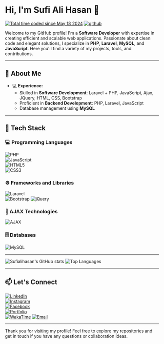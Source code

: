# Hi, I'm Sufi Ali Hasan 👋
<a href="https://wakatime.com/@08844ba6-56d1-4549-a9db-86e8565149d8"><img src="https://wakatime.com/badge/user/08844ba6-56d1-4549-a9db-86e8565149d8.svg" alt="Total time coded since May 18 2024" /></a>
<a href="https://github.com/sufialihasan?tab=followers">
  <img src="https://camo.githubusercontent.com/b59e7dcf0ba1ab647af39ca5b7ded335a00ce8b45d8118116c9c400ae51ea59b/68747470733a2f2f696d672e736869656c64732e696f2f6769746875622f666f6c6c6f776572732f616c616e68616d6c6574743f6c6f676f3d676974687562267374796c653d706c6173746963" 
       alt="github" 
       data-canonical-src="https://img.shields.io/github/followers/sufialihasan?logo=github&amp;style=plastic" 
       style="max-width: 100%;">
</a>

Welcome to my GitHub profile! I'm a **Software Developer** with expertise in creating efficient and scalable web applications. Passionate about clean code and elegant solutions, I specialize in **PHP**, **Laravel**, **MySQL**, and **JavaScript**. Here you'll find a variety of my projects, tools, and contributions.

---

## 🚀 About Me

- 💻 **Experience:**
  - Skilled in **Software Development**: Laravel + PHP, JavaScript, Ajax, JQuery, HTML, CSS, Bootstrap
  - Proficient in **Backend Development**: PHP, Laravel, JavaScript
  - Database management using **MySQL**

---

## 🔨 Tech Stack

### 💻 Programming Languages
![PHP](https://img.shields.io/badge/-PHP-777BB4?style=for-the-badge&logo=php&logoColor=white)  
![JavaScript](https://img.shields.io/badge/-JavaScript-F7DF1E?style=for-the-badge&logo=javascript&logoColor=black)  
![HTML5](https://img.shields.io/badge/-HTML5-E34F26?style=for-the-badge&logo=html5&logoColor=white)  
![CSS3](https://img.shields.io/badge/-CSS3-1572B6?style=for-the-badge&logo=css3&logoColor=white)

### ⚙️ Frameworks and Libraries
![Laravel](https://img.shields.io/badge/-Laravel-FF2D20?style=for-the-badge&logo=laravel&logoColor=white)  
![Bootstrap](https://img.shields.io/badge/-Bootstrap-7952B3?style=for-the-badge&logo=bootstrap&logoColor=white)
![jQuery](https://img.shields.io/badge/-jQuery-0769AD?style=for-the-badge&logo=jquery&logoColor=white)

### 🔗 AJAX Technologies
![AJAX](https://img.shields.io/badge/-AJAX-FF9900?style=for-the-badge&logo=ajax&logoColor=white)

### 🗄️ Databases
![MySQL](https://img.shields.io/badge/-MySQL-4479A1?style=for-the-badge&logo=mysql&logoColor=white)

---

![Sufialihasan's GitHub stats](https://github-readme-stats.vercel.app/api?username=sufialihasan&show_icons=true&theme=radical)
![Top Languages](https://github-readme-stats.vercel.app/api/top-langs/?username=sufialihasan&layout=compact&theme=radical)

---

## 📫 Let's Connect

[![LinkedIn](https://img.shields.io/badge/-LinkedIn-0A66C2?style=for-the-badge&logo=linkedin&logoColor=white)](https://www.linkedin.com/in/sufialihasan)  
[![Instagram](https://img.shields.io/badge/-Instagram-E4405F?style=for-the-badge&logo=instagram&logoColor=white)](https://www.instagram.com/hasansiddiqui.786)  
[![Facebook](https://img.shields.io/badge/-Facebook-1877F2?style=for-the-badge&logo=facebook&logoColor=white)](https://www.facebook.com/hasansiddiqui7860)  
[![Portfolio](https://img.shields.io/badge/-Portfolio-000000?style=for-the-badge&logo=vercel&logoColor=white)](https://sufialihasan.in)  
[![WakaTime](https://img.shields.io/badge/-WakaTime-56347C?style=for-the-badge&logo=wakatime&logoColor=white)](https://wakatime.com/@sufialihasan)
[![Email](https://img.shields.io/badge/-Email-D14836?style=for-the-badge&logo=gmail&logoColor=white)](mailto:sufialihasan@example.com)  

---

Thank you for visiting my profile! Feel free to explore my repositories and get in touch if you have any questions or collaboration ideas.
